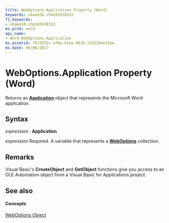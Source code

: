 ```yaml
---
title: WebOptions.Application Property (Word)
keywords: vbawd10.chm165938152
f1_keywords:
- vbawd10.chm165938152
ms.prod: word
api_name:
- Word.WebOptions.Application
ms.assetid: 767d255c-4fbe-61ee-991b-134229ee35be
ms.date: 06/08/2017
---
```



# WebOptions.Application Property (Word)

Returns an  **[Application](Word.Application.md)** object that represents the Microsoft Word application.


## Syntax

 _expression_ . **Application**

 _expression_ Required. A variable that represents a **[WebOptions](Word.WebOptions.md)** collection.


## Remarks

Visual Basic's  **CreateObject** and **GetObject** functions give you access to an OLE Automation object from a Visual Basic for Applications project.


## See also


#### Concepts


[WebOptions Object](Word.WebOptions.md)

